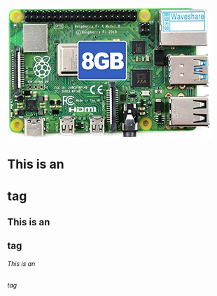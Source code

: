 ![GitHub Logo](https://github.com/makiskara/test1/blob/7454a76e0f0ab7fbc06fa1b22fda5a4b2f41fcd5/raspberry%20pi%204%208%20gb.jpg)
# This is an <h1> tag
## This is an <h2> tag
###### This is an <h6> tag
